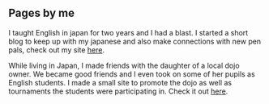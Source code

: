 <H2> Pages by me</H2>

<p>I taught English in japan for two years and I had a blast. I started a short blog to keep up with my japanese and also make connections with new pen pals, check out my site <a href="https://easyenglish4ucom.wordpress.com/">here</a>. </p>

<p>While living in Japan, I made friends with the daughter of a local dojo owner. We became good friends and I even took on some of her pupils as English students. I made a small site to promote the dojo as well as tournaments the students were participating in. Check it out <a href="https://shokenjukusagamiharadojo.wordpress.com/">here</a>.</p>

